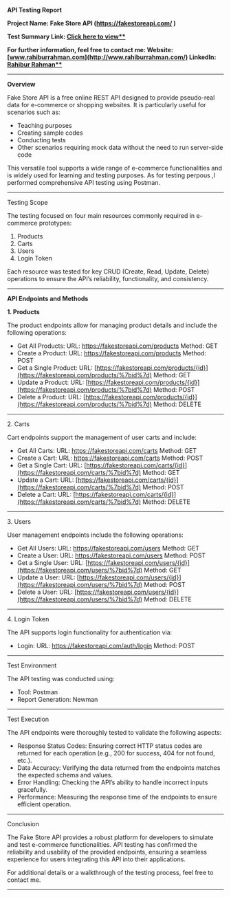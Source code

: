 ﻿**API Testing Report**

**Project Name: Fake Store API (<https://fakestoreapi.com/> )**

**Test Summary Link: [Click here to view**](https://chatgpt.com/c/67e900ad-f3ac-800c-9c3d-7d3687ed1653)**

**For further information, feel free to contact me:
Website: [www.rahiburrahman.com](http://www.rahiburrahman.com/)
LinkedIn: [Rahibur Rahman**](https://www.linkedin.com/in/rahibur-rahman-2158a4241/)**

-----
**Overview**

Fake Store API is a free online REST API designed to provide pseudo-real data for e-commerce or shopping websites. It is particularly useful for scenarios such as:

- Teaching purposes
- Creating sample codes
- Conducting tests
- Other scenarios requiring mock data without the need to run server-side code

This versatile tool supports a wide range of e-commerce functionalities and is widely used for learning and testing purposes. As for testing perpous ,I performed comprehensive API testing using Postman.

-----
Testing Scope

The testing focused on four main resources commonly required in e-commerce prototypes:

1. Products
1. Carts
1. Users
1. Login Token

Each resource was tested for key CRUD (Create, Read, Update, Delete) operations to ensure the API’s reliability, functionality, and consistency.

-----
**API Endpoints and Methods**

**1. Products**

The product endpoints allow for managing product details and include the following operations:

- Get All Products:
  URL: <https://fakestoreapi.com/products> 
  Method: GET
- Create a Product:
  URL: <https://fakestoreapi.com/products> 
  Method: POST
- Get a Single Product:
  URL: [https://fakestoreapi.com/products/{id}](https://fakestoreapi.com/products/%7bid%7d) 
  Method: GET
- Update a Product:
  URL: [https://fakestoreapi.com/products/{id}](https://fakestoreapi.com/products/%7bid%7d) 
  Method: POST
- Delete a Product:
  URL: [https://fakestoreapi.com/products/{id}](https://fakestoreapi.com/products/%7bid%7d) 
  Method: DELETE
-----
2\. Carts

Cart endpoints support the management of user carts and include:

- Get All Carts:
  URL: <https://fakestoreapi.com/carts> 
  Method: GET
- Create a Cart:
  URL: <https://fakestoreapi.com/carts> 
  Method: POST
- Get a Single Cart:
  URL: [https://fakestoreapi.com/carts/{id}](https://fakestoreapi.com/carts/%7bid%7d) 
  Method: GET
- Update a Cart:
  URL: [https://fakestoreapi.com/carts/{id}](https://fakestoreapi.com/carts/%7bid%7d) 
  Method: POST
- Delete a Cart:
  URL: [https://fakestoreapi.com/carts/{id}](https://fakestoreapi.com/carts/%7bid%7d) 
  Method: DELETE
-----
3\. Users

User management endpoints include the following operations:

- Get All Users:
  URL: <https://fakestoreapi.com/users> 
  Method: GET
- Create a User:
  URL: <https://fakestoreapi.com/users> 
  Method: POST
- Get a Single User:
  URL: [https://fakestoreapi.com/users/{id}](https://fakestoreapi.com/users/%7bid%7d) 
  Method: GET
- Update a User:
  URL: [https://fakestoreapi.com/users/{id}](https://fakestoreapi.com/users/%7bid%7d) 
  Method: POST
- Delete a User:
  URL: [https://fakestoreapi.com/users/{id}](https://fakestoreapi.com/users/%7bid%7d) 
  Method: DELETE
-----
4\. Login Token

The API supports login functionality for authentication via:

- Login:
  URL: <https://fakestoreapi.com/auth/login> 
  Method: POST
-----
Test Environment

The API testing was conducted using:

- Tool: Postman
- Report Generation: Newman
-----
Test Execution

The API endpoints were thoroughly tested to validate the following aspects:

- Response Status Codes: Ensuring correct HTTP status codes are returned for each operation (e.g., 200 for success, 404 for not found, etc.).
- Data Accuracy: Verifying the data returned from the endpoints matches the expected schema and values.
- Error Handling: Checking the API’s ability to handle incorrect inputs gracefully.
- Performance: Measuring the response time of the endpoints to ensure efficient operation.
-----
Conclusion

The Fake Store API provides a robust platform for developers to simulate and test e-commerce functionalities.  API testing has confirmed the reliability and usability of the provided endpoints, ensuring a seamless experience for users integrating this API into their applications.

For additional details or a walkthrough of the testing process, feel free to contact me.

-----

